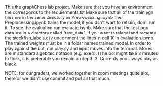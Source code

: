 This the graphChess lab project.
Make sure that you have an environment the corresponds to the requierments.txt
Make sure that all of the train pgn files are in the same directory as Preprocessing.ipynb
The Preprocessing.ipynb trains the model, if you don't want to retrain, don't run it.
To see the evaluation run evaluate.ipynb. Make sure that the test pgn data are in a directory called "test_data".
If you want to relabel and recreate the stockfish_labels.csv uncomment the lines in cell 10 in evaluation.ipynb.
The trained weights must be in a folder named trained_model.
In order to play against the bot, run play.py and input moves into the terminal.
Moves are in standard algebraic notation (e.g: e2e4). (The bot might take 2 minutes to think, it is preferable you remain on depth 3)
Currently you always play as black.

NOTE: for our graders, we worked together in zoom meetings quite alot, therefor we didn't use commit and pull all that much.
